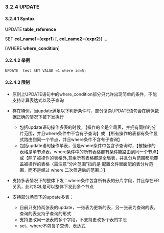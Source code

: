 ### 3.2.4 UPDATE

#### 3.2.4.1 Syntax 

UPDATE **table_reference**

SET **col_name1**={**expr1**} [, **col_name2**={**expr2**}] ...

[WHERE **where_condition**]
 
#### 3.2.4.2 举例

```
UPDATE  test SET VALUE =1 where id=5;
```

#### 3.2.4.3 限制

* 原则上UPDATE语句中的where_condition部分只允许出现简单的条件，不能支持计算表达式以及子查询  
* 存在特例，当update满足以下判断条件时，部分复杂UPDATE语句会在确保数据正确的情况下被下发执行
  + 包括update语句操作多表的时候，【操作的全是全局表，并拥有同样的分片范围，并且where条件中不含有子查询】或
 【所有操作的表都有条件显式路由到同一个节点，并且where条件不含有子查询】
  + 包括update语句操作单表，但是where条件中包含子查询时，【被操作的表格是单节点表，where条件中的所有表格都有条件能路由到同一个节点】或【除了被操作的表格外,其余所有表格都是全局表，并且分片范围都能覆盖被操作的表格（需注意“分片范围”指的是 配置文件里面配的表分片范围，而不是经过 where 二次筛选后的范围。）】

* 支持多表情况下的整体下发：where条件包含所有表的分片字段，并且存在ER关系，此时SQL是可以整体下发到多个节点
* 支持部分场景下的update多表：
    + 目前只支持两张表的update，一张表为更新的表，另一张表为查询的表，查询的表支持子查询的形式
    + 支持更改同一张表的多个字段，不支持更改多个表的字段
    + set、where不包含子查询、表达式